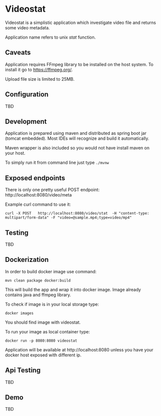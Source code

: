 # Videostat

Videostat is a simplistic application which investigate video file and returns some video metadata. 

Application name refers to unix *stat* function.

## Caveats

Application requires FFmpeg library to be installed on the host system. To install it go to https://ffmpeg.org/.

Upload file size is limited to 25MB.

## Configuration 

TBD

## Development

Application is prepared using maven and distributed as spring boot jar (tomcat embedded). Most IDEs will recognize and build it automatically. 

Maven wrapper is also included so you would not have install maven on your host.

To simply run it from command line just type `./mvnw`

## Exposed endpoints

There is only one pretty useful POST endpoint: http://localhost:8080/video/meta

Example curl command to use it:

`curl -X POST   http://localhost:8080/video/stat  -H "content-type: multipart/form-data" -F "video=@sample.mp4;type=video/mp4"`

## Testing

TBD

## Dockerization

In order to build docker image use command:

`mvn clean package docker:build`

This will build the app and wrap it into docker image. Image already contains java and ffmpeg library.

To check if image is in your local storage type:

`docker images`

You should find image with videostat.

To run your image as local container type:

`docker run -p 8080:8080 videostat` 

Application will be available at http://localhost:8080 unless you have your docker host exposed with different ip. 

## Api Testing

TBD

## Demo

TBD